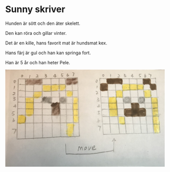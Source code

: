 # Sunny skriver

Hunden är sött och den äter skelett.

Den kan röra och gillar vinter.

Det är en kille, hans favorit mat är hundsmat kex.

Hans färj är gul och han kan springa fort.

Han är 5 år och han heter Pele.

<img src="hund.jpeg">

